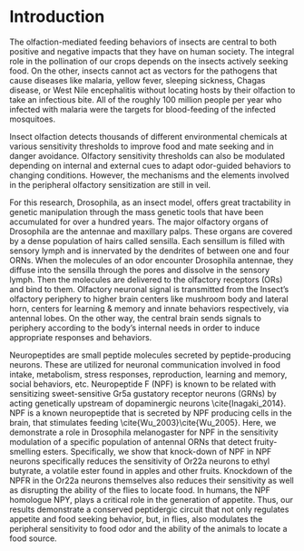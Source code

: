 # Introduction

The olfaction-mediated feeding behaviors of insects are central to both positive and negative impacts that they have on human society. The integral role in the pollination of our crops depends on the insects actively seeking food. On the other, insects cannot act as vectors for the pathogens that cause diseases like malaria, yellow fever, sleeping sickness, Chagas disease, or West Nile encephalitis without locating hosts by their olfaction to take an infectious bite. All of the roughly 100 million people per year who infected with malaria were the targets for blood-feeding of the infected mosquitoes. 

Insect olfaction detects thousands of different environmental chemicals at various sensitivity thresholds to improve food and mate seeking and in danger avoidance. Olfactory sensitivity thresholds can also be modulated depending on internal and external cues to adapt odor-guided behaviors to changing conditions. However, the mechanisms and the elements involved in the peripheral olfactory sensitization are still in veil. 

For this research, Drosophila, as an insect model, offers great tractability in genetic manipulation through the mass genetic tools that have been accumulated for over a hundred years. The major olfactory organs of Drosophila are the antennae and maxillary palps. These organs are covered by a dense population of hairs called sensilla. Each sensillum is filled with sensory lymph and is innervated by the dendrites of between one and four ORNs. When the molecules of an odor encounter Drosophila antennae, they diffuse into the sensilla through the pores and dissolve in the sensory lymph. Then the molecules are delivered to the olfactory receptors (ORs) and bind to them. Olfactory neuronal signal is transmitted from the Insect’s olfactory periphery to higher brain centers like mushroom body and lateral horn, centers for learning & memory and innate behaviors respectively, via antennal lobes. On the other way, the central brain sends signals to periphery according to the body’s internal needs in order to induce appropriate responses and behaviors.

Neuropeptides are small peptide molecules secreted by peptide-producing neurons. These are utilized for neuronal communication involved in food intake, metabolism, stress responses, reproduction, learning and memory, social behaviors, etc. Neuropeptide F (NPF) is known to be related with sensitizing sweet-sensitive Gr5a gustatory receptor neurons (GRNs) by acting genetically upstream of dopaminergic neurons \cite{Inagaki_2014}. NPF is a known neuropeptide that is secreted by NPF producing cells in the brain, that stimulates feeding \cite{Wu_2003}\cite{Wu_2005}. Here, we demonstrate a role in Drosophila melanogaster for NPF in the sensitivity modulation of a specific population of antennal ORNs that detect fruity-smelling esters. Specifically, we show that knock-down of NPF in NPF neurons specifically reduces the sensitivity of Or22a neurons to ethyl butyrate, a volatile ester found in apples and other fruits. Knockdown of the NPFR in the Or22a neurons themselves also reduces their sensitivity as well as disrupting the ability of the flies to locate food. In humans, the NPF homologue NPY, plays a critical role in the generation of appetite. Thus, our results demonstrate a conserved peptidergic circuit that not only regulates appetite and food seeking behavior, but, in flies, also modulates the peripheral sensitivity to food odor and the ability of the animals to locate a food source.